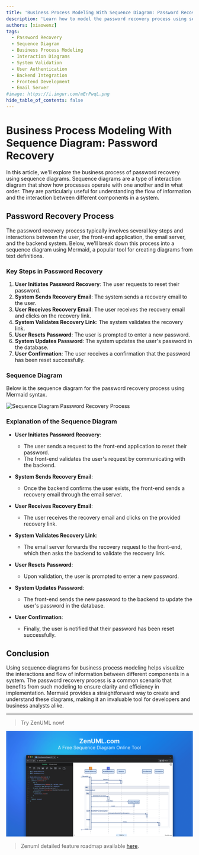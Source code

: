 ```yaml
---
title: 'Business Process Modeling With Sequence Diagram: Password Recovery'
description: 'Learn how to model the password recovery process using sequence diagrams with practical examples. This guide covers the key steps and interactions in password recovery, making it easier to visualize and implement secure password reset flows.'
authors: [xiaowenz]
tags:
  - Password Recovery
  - Sequence Diagram
  - Business Process Modeling
  - Interaction Diagrams
  - System Validation
  - User Authentication
  - Backend Integration
  - Frontend Development
  - Email Server
#image: https://i.imgur.com/mErPwqL.png
hide_table_of_contents: false
---
```


# Business Process Modeling With Sequence Diagram: Password Recovery

In this article, we'll explore the business process of password recovery using sequence diagrams. Sequence diagrams are a type of interaction diagram that show how processes operate with one another and in what order. They are particularly useful for understanding the flow of information and the interaction between different components in a system.

<!-- truncate -->

## Password Recovery Process

The password recovery process typically involves several key steps and interactions between the user, the front-end application, the email server, and the backend system. Below, we'll break down this process into a sequence diagram using Mermaid, a popular tool for creating diagrams from text definitions.

### Key Steps in Password Recovery

1. **User Initiates Password Recovery**: The user requests to reset their password.
2. **System Sends Recovery Email**: The system sends a recovery email to the user.
3. **User Receives Recovery Email**: The user receives the recovery email and clicks on the recovery link.
4. **System Validates Recovery Link**: The system validates the recovery link.
5. **User Resets Password**: The user is prompted to enter a new password.
6. **System Updates Password**: The system updates the user's password in the database.
7. **User Confirmation**: The user receives a confirmation that the password has been reset successfully.

### Sequence Diagram

Below is the sequence diagram for the password recovery process using Mermaid syntax.

![Sequence Diagram Password Recovery Process](https://cdn.sa.net/2024/05/22/D9rYlbZ1cp4QJVy.png)

### Explanation of the Sequence Diagram

- **User Initiates Password Recovery**:

  - The user sends a request to the front-end application to reset their password.
  - The front-end validates the user's request by communicating with the backend.

- **System Sends Recovery Email**:

  - Once the backend confirms the user exists, the front-end sends a recovery email through the email server.

- **User Receives Recovery Email**:

  - The user receives the recovery email and clicks on the provided recovery link.

- **System Validates Recovery Link**:

  - The email server forwards the recovery request to the front-end, which then asks the backend to validate the recovery link.

- **User Resets Password**:

  - Upon validation, the user is prompted to enter a new password.

- **System Updates Password**:

  - The front-end sends the new password to the backend to update the user's password in the database.

- **User Confirmation**:
  - Finally, the user is notified that their password has been reset successfully.

## Conclusion

Using sequence diagrams for business process modeling helps visualize the interactions and flow of information between different components in a system. The password recovery process is a common scenario that benefits from such modeling to ensure clarity and efficiency in implementation. Mermaid provides a straightforward way to create and understand these diagrams, making it an invaluable tool for developers and business analysts alike.

---

> Try ZenUML now!

[![ZenUML: The Best Diagram Plugin for Confluence](../../static/img/og-image.png)](https://app.zenuml.com)

> Zenuml detailed feature roadmap available [here](/roadmap).
